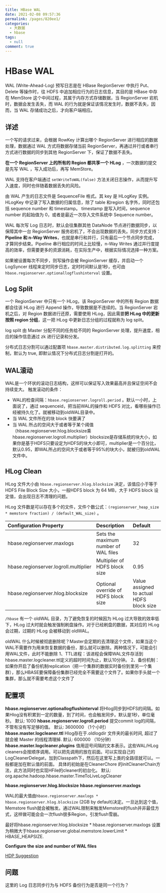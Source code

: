 ```yaml
---
title: HBase WAL
date: 2021-02-08 09:57:36
permalink: /pages/820ee1/
categories: 
  - 大数据
  - hbase
tags: 
  - null
comment: true
---
```

# HBase WAL

WAL (Write-Ahead-Log) 预写日志是在 HBase RegionServer 中执行 Put、Delete 等操作时，往 HDFS 中追加相应行为的日志信息，其目的是 HBase 中存在 MemStore 这个中间过程，其属于内存方式存储数据，当 RegionServer 宕机时，数据会发生丢失，而 WAL 的行为就是保证该情况发生时，数据不丢失，因而，当 WAL 存储成功之后，才向客户端相应。

## 详述

一个写的请求过来，会根据 RowKey 计算出哪个 RegionServer 进行相应的数据处理，数据通过 WAL 方式将数据存储当前 RegionServer，再通过并行或者串行方式进行数据的同步到其他 RegionServer 下，保证了数据不丢失。

**在一个 RegionServer 上的所有的 Region 都共享一个 HLog** ，一次数据的提交是先写 WAL ，写入成功后，再写 MemStore。

WAL 支持在客户端通过 `setWriteToWAL(false)` 方法关闭日志操作，从而提升写入速度，同时也伴随着数据丢失的风险。

由 WAL 产生的日志文件是 SequenceFile 格式。其 key 是 HLogKey 实例。HLogKey 中记录了写入数据的归属信息，除了 table 和region 名字外，同时还包括 sequence number 和 timestamp。 timestamp 是写入时间，sequence number 的起始值为 0，或者是最近一次存入文件系统中 Sequence number。 

WAL 每次写 Log 日志时，默认会往集群其他 DataNode 节点进行数据同步，以保障其中一台 RegionServer 服务宕机了，不会出现数据的丢失。同步方式支持：**Pipeline 和 n-Way Writes**，也就是串行和并行，只有最后一个节点同步完成，才算同步结束。Pipeline 串行相应的时间上比较慢，n-Way Writes 通过并行度提高的效率，但需要更多的资源消耗，在实际生产中，根据实际情况选择一种方案。

如果被设置每次不同步，则写操作会被 RegionServer 缓存，并启动一个 LogSyncer 线程来定时同步日志，定时时间默认是1秒，也可由 `hbase.regionserver.optionallogflushinterval` 设置。

## Log Split

一个 RegionServer 中只有一个 HLog，该 RegionServer 中的所有 Region 数据都会往该 HLog 进行 Append 操作，导致数据是不连续的。当 RegionServer 宕机之后，对 Region 数据进行还原，需要使用 HLog，因此需要**把 HLog 中的更新按照 region 分组**，这一把 HLog 中更新日志分组的过程就称为 log split。

log split 由 Master 分配不同的任务给不同的 RegionServer 处理，提升速度，相应的操作信息通过 zk 进行记录和分发。

分布式日志分割可以通过配置项 `hbase.master.distributed.log.splitting` 来控制，默认为 true, 即默认情况下分布式日志分割是打开的。

## WAL滚动

WAL是一个环状的滚动日志结构，这样可以保证写入效果最高并且保证空间不会持续变大。
触发滚动的条件：

- WAL的检查间隔：`hbase.regionserver.logroll.period` 。默认一小时，上面说了，通过 sequenceid，把当前WAL的操作和 HDFS 对比，看哪些操作已经被持久化了。就被移动到oldWAL目录中。
- 当 WAL 文件所在的块 block 快要满了
- 当 WAL 所占的空间大于或者等于某个阈值（hbase.regionserver.hlog.blocksize乘hbase.regionserver.logroll.multiplier）blocksize是存储系统的块大小，如果你是基于HDFS只要设定为HDFS的块大小即可，multiplier是一个百分比，默认0.95，即WAL所占的空间大于或者等于95%的块大小，就被归到oldWAL文件中。

## HLog Clean

HLog 文件大小由 `hbase.regionserver.hlog.blocksize` 决定，该值应小于等于 HDFS File Block Size 大小，一般HDFS block 为 64 MB，大于 HDFS block 设定值，会出现日志不清理的问题。

HLog 文件数是可以存在多个的文件，文件个数公式：`(regionserver_heap_size * memstore fraction) / (default_WAL_size)` 。

| **Configuration Property**            | **Description**                      | **Default**                              |
| :------------------------------------ | :----------------------------------- | :--------------------------------------- |
| hbase.regionserver.maxlogs            | Sets the maximum number of WAL files | 32                                       |
| hbase.regionserver.logroll.multiplier | Multiplier of HDFS block size        | 0.95                                     |
| hbase.regionserver.hlog.blocksize     | Optional override of HDFS block size | Value assigned to actual HDFS block size |

`/hbase` 有一个 oldWAL 目录，为了避免恢复的时候因为 HLog 过大导致的效率低下，HLog 过大时就会触发强制刷盘操作。对于已经刷盘的数据，其对应的 HLog 会过期，过期的 HLog 会被移动到 oldWAL。

oldWAL 什么时候被彻底删除呢？Master会定期的去清理这个文件，如果当这个WAL不需要作为用来恢复数据的备份，那么就可以删除。两种情况下，可能会引用WAL文件，此时不能删除
1、TTL进程：该进程会保障WAL文件存活到hbase.master.logcleaner.ttl定义的超时时间为止，默认10分钟。
2、备份机制：如果你开启了备份机制replication（把一个集群的数据实时备份到里另一个集群），那么HBASE要保障备份集群已经完全不需要这个文件了。如果你手头就一个集群，那么就不需要考虑这个文件了

## 配置项

**hbase.regionserver.optionallogflushinterval**
将Hlog同步到HDFS的间隔。如果Hlog没有积累到一定的数量，到了时间，也会触发同步。默认是1秒，单位毫秒。 
默认: 1000 
**hbase.regionserver.logroll.period** 
提交commit log的间隔，不管有没有写足够的值。 
默认: 3600000 （1个小时） 
**hbase.master.logcleaner.ttl** 
Hlog存在于.oldlogdir 文件夹的最长时间, 超过了就会被 Master 的线程清理掉. 
默认: 600000   （10分钟） 
**hbase.master.logcleaner.plugins** 
值用逗号间隔的文本表示。这些WAL/HLog  cleaners会按顺序调用。可以把先调用的放在前面。可以实现自己的LogCleanerDelegat，加到Classpath下，然后在这里写上类的全路径就可以。一般都是加在默认值的前面。 
具体的初始是在CleanerChore 的initCleanerChain方法，此方法同时也实现HFile的cleaner的初台化。 
默认: org.apache.hadoop.hbase.master.TimeToLiveLogCleaner 

**hbase.regionserver.hlog.blocksize** 
**hbase.regionserver.maxlogs** 

WAL的最大值由`hbase.regionserver.maxlogs * hbase.regionserver.hlog.blocksize` (2GB by default)决定。一旦达到这个值，Memstore flush就会被触发。通过WAL限制来触发Memstore的flush并非最佳方式，这样做可能会会一次flush很多Region，引发flush雪崩。 

最好将hbase.regionserver.hlog.blocksize * hbase.regionserver.maxlogs 设置为稍微大于hbase.regionserver.global.memstore.lowerLimit * HBASE_HEAPSIZE. 

**Configure the size and number of WAL files**

[HDP Suggestion](https://docs.hortonworks.com/HDPDocuments/HDP3/HDP-3.1.0/hbase-data-access/content/configure-the-size-and-number-wal-files.html)

## 问题

这里的 Log 日志同步行为与 HDFS 备份行为是否是同一个行为？